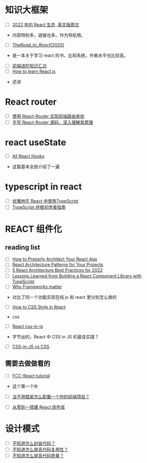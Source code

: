 # 知识大框架

- [ ] [2022 年的 React 生态](https://juejin.cn/post/7085542534943883301) ,[英文版原文](https://www.robinwieruch.de/react-libraries/)
- 内容特别多，链接也多。作为导航用。
- [ ] [The*Road_to_React*(2020)](<https://sd.blackball.lv/library/The_Road_to_React_(2020).pdf>)
- 是一本关于学习 react 的书，比较系统，作者水平也比较高。
- [ ] [前端进阶知识汇总](https://juejin.cn/post/6844904061838295047)
- [ ] [How to learn React.js](https://www.robinwieruch.de/learn-react-js/) 
- 还讲 

# React router

- [ ] [使用 React-Router 实现前端路由鉴权](https://juejin.cn/post/6854573217445740557)
- [ ] [手写 React-Router 源码，深入理解其原理](https://github.com/dennis-jiang/Front-End-Knowledges/blob/master/Articles/React/React-Router_Code.md)

# react useState

- [ ] [All React Hooks](https://www.robinwieruch.de/react-state/)
- 这篇基本全部介绍了一遍

# typescript in react
- [ ] [优雅地在 React 中使用TypeScript](https://juejin.cn/post/7021674818621669389)
- [ ] [TypeScript 终极初学者指南](https://mp.weixin.qq.com/s/6DAyXFHIMW95FS0f3GyHpA)
# REACT 组件化

## reading list
- [ ] [How to Properly Architect Your React App](https://www.thetechplatform.com/post/how-to-properly-architect-your-react-app)
- [ ]  [React Architecture Patterns for Your Projects](https://blog.openreplay.com/react-architecture-patterns-for-your-projects)
- [ ] [5 React Architecture Best Practices for 2022](https://www.sitepoint.com/react-architecture-best-practices/)
- [ ]  [Lessons Learned from Building a React Component Library with TypeScript](https://www.vidyasource.com/blog/lessons-learned-react-component-library-typescript)
- [ ] [Why Frameworks matter](robinwieruch.de/why-frameworks-matter/)
- 对比了同一个功能实现在纯 js 和 react 里分别怎么做的
- [ ] [How to CSS Style in React](https://www.robinwieruch.de/react-css-styling/)
- css
- [ ] [React css-in-js](https://juejin.cn/post/6935245880568053791)
- 字节出的，React 中 CSS in JS 的最佳实践？
- [ ] [CSS-in-JS vs CSS](https://juejin.cn/post/7085542534943883301#heading-1)

## 需要去做做看的

- [ ] [FCC-React tutorial](https://www.freecodecamp.org/learn/front-end-development-libraries)
- 这个第一个补
- [ ] [当不用框架怎么配置一个你的前端项目？](https://www.robinwieruch.de/javascript-project-setup-tutorial/)
- [ ] [从零到一搭建 React 组件库](https://segmentfault.com/a/1190000039852833)


# 设计模式

- [ ] [不知道怎么封装代码？](https://juejin.cn/post/6844904165836062734)
- [ ] [不知道怎么提高代码复用性？](https://juejin.cn/post/6844904168017100813)
- [ ] [不知道怎么提高代码质量？](https://juejin.cn/post/6844904180885225486)
